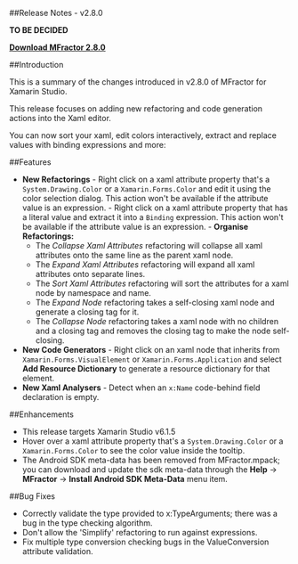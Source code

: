 
##Release Notes - v2.8.0

**TO BE DECIDED**

**[Download MFractor 2.8.0](http://addins.mfractor.com/releases/2.08.00/MFractor.MFractor_2.08.00.mpack)**

##Introduction

This is a summary of the changes introduced in v2.8.0 of MFractor for Xamarin Studio.

This release focuses on adding new refactoring and code generation actions into the Xaml editor.

You can now sort your xaml, edit colors interactively, extract and replace values with binding expressions and more:


##Features

   - **New Refactorings**
    - Right click on a xaml attribute property that's a `System.Drawing.Color` or a `Xamarin.Forms.Color` and edit it using the color selection dialog. This action won't be available if the attribute value is an expression.
    - Right click on a xaml attribute property that has a literal value and extract it into a `Binding` expression. This action won't be available if the attribute value is an expression.
    - **Organise Refactorings:**
        - The *Collapse Xaml Attributes* refactoring will collapse all xaml attributes onto the same line as the parent xaml node.
        - The *Expand Xaml Attributes* refactoring will expand all xaml attributes onto separate lines.
        - The *Sort Xaml Attributes* refactoring will sort the attributes for a xaml node by namespace and name.
        - The *Expand Node* refactoring takes a self-closing xaml node and generate a closing tag for it.
        - The *Collapse Node* refactoring takes a xaml node with no children and a closing tag and removes the closing tag to make the node self-closing.
   - **New Code Generators**
    - Right click on an xaml node that inherits from `Xamarin.Forms.VisualElement` or `Xamarin.Forms.Application` and select **Add Resource Dictionary** to generate a resource dictionary for that element.
   - **New Xaml Analysers**
    - Detect when an `x:Name` code-behind field declaration is empty.

##Enhancements

 - This release targets Xamarin Studio v6.1.5
 - Hover over a xaml attribute property that's a `System.Drawing.Color` or a `Xamarin.Forms.Color` to see the color value inside the tooltip.
 - The Android SDK meta-data has been removed from MFractor.mpack; you can download and update the sdk meta-data through the **Help** -> **MFractor** -> **Install Android SDK Meta-Data** menu item.

##Bug Fixes

 - Correctly validate the type provided to x:TypeArguments; there was a bug in the type checking algorithm.
 - Don't allow the 'Simplify' refactoring to run against expressions.
 - Fix multiple type conversion checking bugs in the ValueConversion attribute validation.
